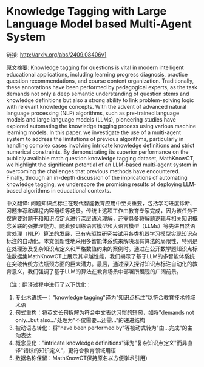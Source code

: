 # Knowledge Tagging with Large Language Model based Multi-Agent System

链接: http://arxiv.org/abs/2409.08406v1

原文摘要:
Knowledge tagging for questions is vital in modern intelligent educational
applications, including learning progress diagnosis, practice question
recommendations, and course content organization. Traditionally, these
annotations have been performed by pedagogical experts, as the task demands not
only a deep semantic understanding of question stems and knowledge definitions
but also a strong ability to link problem-solving logic with relevant knowledge
concepts. With the advent of advanced natural language processing (NLP)
algorithms, such as pre-trained language models and large language models
(LLMs), pioneering studies have explored automating the knowledge tagging
process using various machine learning models. In this paper, we investigate
the use of a multi-agent system to address the limitations of previous
algorithms, particularly in handling complex cases involving intricate
knowledge definitions and strict numerical constraints. By demonstrating its
superior performance on the publicly available math question knowledge tagging
dataset, MathKnowCT, we highlight the significant potential of an LLM-based
multi-agent system in overcoming the challenges that previous methods have
encountered. Finally, through an in-depth discussion of the implications of
automating knowledge tagging, we underscore the promising results of deploying
LLM-based algorithms in educational contexts.

中文翻译:
问题知识点标注在现代智能教育应用中至关重要，包括学习进度诊断、习题推荐和课程内容组织等场景。传统上这项工作由教育专家完成，因为该任务不仅需要对题干和知识点定义进行深层语义理解，还需具备将解题逻辑与相关知识概念关联的强推理能力。随着预训练语言模型和大语言模型（LLMs）等先进自然语言处理（NLP）算法的发展，已有先驱性研究尝试用各类机器学习模型实现知识点标注的自动化。本文创新性地采用多智能体系统来解决现有算法的局限性，特别是在处理涉及复杂知识点定义和严格数值约束的案例时。通过在公开数学题知识点标注数据集MathKnowCT上展示其卓越性能，我们揭示了基于LLM的多智能体系统在突破传统方法瓶颈方面的巨大潜力。最后，通过深入探讨知识点标注自动化的教育意义，我们强调了基于LLM的算法在教育场景中部署所展现的广阔前景。  

（注：翻译过程中进行了以下优化：  
1. 专业术语统一："knowledge tagging"译为"知识点标注"以符合教育技术领域术语  
2. 句式重构：将英文长句拆解为符合中文表达习惯的短句，如将"demands not only...but also..."处理为"不仅需要...还需..."的递进结构  
3. 被动语态转化：将"have been performed by"等被动式转为"由...完成"的主动表达  
4. 概念显化："intricate knowledge definitions"译为"复杂知识点定义"而非直译"错综的知识定义"，更符合教育领域用语  
5. 数据名称保留：MathKnowCT保持原名以方便学术引用）
